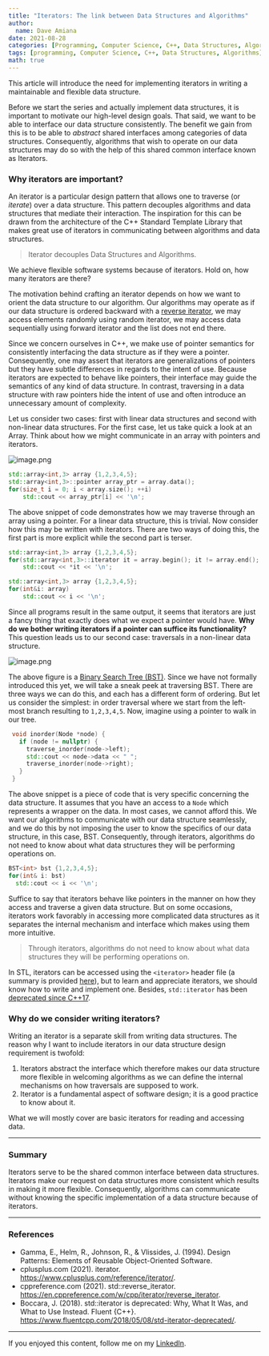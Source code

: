```yaml
---
title: "Iterators: The link between Data Structures and Algorithms"
author:
  name: Dave Amiana
date: 2021-08-28
categories: [Programming, Computer Science, C++, Data Structures, Algorithms]
tags: [programming, Computer Science, C++, Data Structures, Algorithms]
math: true
---
```


This article will introduce the need for implementing iterators in writing a maintainable and flexible data structure. 

Before we start the series and actually implement data structures, it is important to motivate our high-level design goals. That said, we want to be able to interface our data structure consistently. The benefit we gain from this is to be able to *abstract* shared interfaces among categories of data structures. Consequently, algorithms that wish to operate on our data structures may do so with the help of this shared common interface known as Iterators. 

### Why iterators are important?

An iterator is a particular design pattern that allows one to traverse (or *iterate*) over a data structure. This pattern decouples algorithms and data structures that mediate their interaction. The inspiration for this can be drawn from the architecture of the C++ Standard Template Library that makes great use of iterators in communicating between algorithms and data structures. 

> Iterator decouples Data Structures and Algorithms.

We achieve flexible software systems because of iterators. Hold on, how many iterators are there?

The motivation behind crafting an iterator depends on how we want to orient the data structure to our algorithm. Our algorithms may operate as if our data structure is ordered backward with a  [reverse iterator](https://en.cppreference.com/w/cpp/iterator/reverse_iterator), we may access elements randomly using random iterator, we may access data sequentially using forward iterator and the list does not end there. 

Since we concern ourselves in C++, we make use of pointer semantics for consistently interfacing the data structure as if they were a pointer. Consequently, one may assert that iterators are generalizations of pointers but they have subtle differences in regards to the intent of use. Because iterators are expected to behave like pointers, their interface may guide the semantics of any kind of data structure. In contrast, traversing in a data structure with raw pointers hide the intent of use and often introduce an unnecessary amount of complexity. 

Let us consider two cases: first with linear data structures and second with non-linear data structures. For the first case, let us take quick a look at an Array. Think about how we might communicate in an array with pointers and iterators. 

![image.png](https://cdn.hashnode.com/res/hashnode/image/upload/v1630129082815/i8Zeh6SHJ.png)

```cpp
std::array<int,3> array {1,2,3,4,5};
std::array<int,3>::pointer array_ptr = array.data();
for(size_t i = 0; i < array.size(); ++i)
	std::cout << array_ptr[i] << '\n';
```
The above snippet of code demonstrates how we may traverse through an array using a pointer. For a linear data structure, this is trivial. Now consider how this may be written with iterators. There are two ways of doing this, the first part is more explicit while the second part is terser.

```cpp
std::array<int,3> array {1,2,3,4,5};
for(std::array<int,3>::iterator it = array.begin(); it != array.end(); ++it)
	std::cout << *it << '\n';
```

```cpp
std::array<int,3> array {1,2,3,4,5};
for(int&i: array)
	std::cout << i << '\n';
```
Since all programs result in the same output, it seems that iterators are just a fancy thing that exactly does what we expect a pointer would have. **Why do we bother writing iterators if a pointer can suffice its functionality?** This question leads us to our second case: traversals in a non-linear data structure. 


![image.png](https://cdn.hashnode.com/res/hashnode/image/upload/v1630131603002/uKkSXUCUm.png)


The above figure is a [Binary Search Tree (BST)](Link). Since we have not formally introduced this yet, we will take a sneak peek at traversing BST. There are three ways we can do this, and each has a different form of ordering. But let us consider the simplest: in order traversal where we start from the left-most branch resulting to `1,2,3,4,5`. Now, imagine using a pointer to walk in our tree. 
```cpp
 void inorder(Node *node) {
   if (node != nullptr) {
     traverse_inorder(node->left);
     std::cout << node->data << " ";
     traverse_inorder(node->right);
   }
 }
```
The above snippet is a piece of code that is very specific concerning the data structure. It assumes that you have an access to a `Node` which represents a wrapper on the data. In most cases, we cannot afford this. We want our algorithms to communicate with our data structure seamlessly, and we do this by not imposing the user to know the specifics of our data structure, in this case, BST. Consequently, through iterators, algorithms do not need to know about what data structures they will be performing operations on. 

```cpp
BST<int> bst {1,2,3,4,5};
for(int& i: bst) 
  std::cout << i << '\n'; 
```

Suffice to say that iterators behave like pointers in the manner on how they access and traverse a given data structure. But on some occasions, iterators work favorably in accessing more complicated data structures as it separates the internal mechanism and interface which makes using them more intuitive.

> Through iterators, algorithms do not need to know about what data structures they will be performing operations on.

In STL, iterators can be accessed using the `<iterator>` header file (a summary is provided  [here](https://www.cplusplus.com/reference/iterator/)), but to learn and appreciate iterators, we should know how to write and implement one. Besides, `std::iterator` has been  [deprecated since C++17](https://www.fluentcpp.com/2018/05/08/std-iterator-deprecated/).

### Why do we consider writing iterators?

Writing an iterator is a separate skill from writing data structures. The reason why I want to include iterators in our data structure design requirement is twofold: 
1. Iterators abstract the interface which therefore makes our data structure more flexible in welcoming algorithms as we can define the internal mechanisms on how traversals are supposed to work.
2. Iterator is a fundamental aspect of software design; it is a good practice to know about it.


What we will mostly cover are basic iterators for reading and accessing data. 

---
### Summary
Iterators serve to be the shared common interface between data structures. Iterators make our request on data structures more consistent which results in making it more flexible. Consequently, algorithms can communicate without knowing the specific implementation of a data structure because of iterators.

---
### References

- Gamma, E., Helm, R., Johnson, R., & Vlissides, J. (1994). Design Patterns: Elements of Reusable Object-Oriented Software. 
- cplusplus.com (2021). iterator. https://www.cplusplus.com/reference/iterator/.
- cppreference.com (2021). std::reverse_iterator. https://en.cppreference.com/w/cpp/iterator/reverse_iterator.
- Boccara, J. (2018). std::iterator is deprecated: Why, What It Was, and What to Use Instead. Fluent {C++}. https://www.fluentcpp.com/2018/05/08/std-iterator-deprecated/.

--- 
If you enjoyed this content, follow me on my  [LinkedIn](https://www.linkedin.com/in/dave-amiana-8548a91aa/?originalSubdomain=ph).